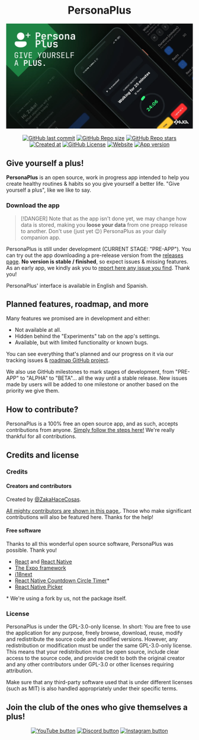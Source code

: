 <!--markdownlint-disable-next-line-->
<h1 align="center">PersonaPlus</h1>

![PersonaPlus banner](https://raw.githubusercontent.com/ZakaHaceCosas/personaplus/main/assets/design/PP_BANNER.webp)

<!--markdownlint-disable-next-line-->
<div align="center">

<!--Se destacará el vídeo que a mi me parezca :v-->
<!--[![YouTube Video Views](https://img.shields.io/youtube/views/cPSmVmsvkeY?style=for-the-badge&logo=youtube)](https://www.youtube.com/watch?v=H2_0d-hLiMw)-->
[![GitHub last commit](https://img.shields.io/github/last-commit/ZakaHaceCosas/personaplus?style=for-the-badge&labelColor=%23000&logo=github&color=white)](https://github.com/ZakaHaceCosas/personaplus/commits/)
[![GitHub Repo size](https://img.shields.io/github/repo-size/ZakaHaceCosas/personaplus?style=for-the-badge&labelColor=%23000&color=%23f54&logo=webpack&logoColor=white)](https://github.com/ZakaHaceCosas/personaplus/tree/main/app)
[![GitHub Repo stars](https://img.shields.io/github/stars/ZakaHaceCosas/personaplus?style=for-the-badge&labelColor=%23000&logo=github&color=%23ff0)](https://github.com/ZakaHaceCosas/personaplus/stargazers)
[![Created at](https://img.shields.io/github/created-at/ZakaHaceCosas/personaplus?style=for-the-badge&color=white&logo=github&labelColor=%23000)](https://personaplus.vercel.app)
[![GitHub License](https://img.shields.io/github/license/zakahacecosas/personaplus?style=for-the-badge&labelColor=%23000&color=%23d52e35)](https://github.com/ZakaHaceCosas/personaplus/blob/main/LICENSE.md)
[![Website](https://img.shields.io/website?url=https%3A%2F%2Fpersonaplus.vercel.app&up_message=WORKING%20%3A%5D&up_color=%2332FF80&down_message=NOT%20WORKING%20%3A%5B&down_color=%23FF3232&style=for-the-badge&labelColor=%23000)](https://personaplus.vercel.app)
[![App version](https://img.shields.io/github/package-json/v/zakahacecosas/personaplus?style=for-the-badge&labelColor=%23000&color=%23fff)](https://github.com/ZakaHaceCosas/personaplus/blob/main/package.json#L3)

</div>

<!-- markdownlint-disable-next-line -->
## Give yourself a plus!

**PersonaPlus** is an open source, work in progress app intended to help you create healthy routines & habits so you give yourself a better life. "Give yourself a plus", like we like to say.

### Download the app

> [!DANGER]
> Note that as the app isn't done yet, we may change how data is stored, making you **loose your data** from one preapp release to another. Don't use (just yet :wink:) PersonaPlus as your daily companion app.

PersonaPlus is still under development (CURRENT STAGE: "PRE-APP"). You can try out the app downloading a pre-release version from the [releases page](https://github.com/ZakaHaceCosas/personaplus/releases). **No version is stable / finished**, so expect issues & missing features. As an early app, we kindly ask you to [report here any issue you find](https://github.com/ZakaHaceCosas/personaplus/issues). Thank you!

PersonaPlus' interface is available in English and Spanish.

## Planned features, roadmap, and more

Many features we promised are in development and either:

- Not available at all.
- Hidden behind the "Experiments" tab on the app's settings.
- Available, but with limited functionality or known bugs.

You can see everything that's planned and our progress on it via our tracking issues & [roadmap GitHub project](https://github.com/users/ZakaHaceCosas/projects/1/views/1).

We also use GitHub milestones to mark stages of development, from "PRE-APP" to "ALPHA" to "BETA"... all the way until a stable release. New issues made by users will be added to one milestone or another based on the priority we give them.

## How to contribute?

PersonaPlus is a 100% free an open source app, and as such, accepts contributions from anyone. [Simply follow the steps here!](https://github.com/ZakaHaceCosas/personaplus/blob/main/CONTRIBUTING.md) We're really thankful for all contributions.

## Credits and license

### Credits

#### Creators and contributors

Created by [@ZakaHaceCosas](https://zakahacecosas.github.io).

[All mighty contributors are shown in this page.](https://github.com/zakaHaceCosas/personaplus/graphs/contributors). Those who make significant contributions will also be featured here. Thanks for the help!

#### Free software

Thanks to all this wonderful open source software, PersonaPlus was possible. Thank you!

- [React](https://react.dev/) and [React Native](https://reactnative.dev/)
- [The Expo framework](https://expo.dev/)
- [i18next](https://github.com/i18next/i18next)
- [React Native Countdown Circle Timer](https://github.com/vydimitrov/react-countdown-circle-timer/)\*
- [React Native Picker](https://github.com/react-native-picker/picker)

\* We're using a fork by us, not the package itself.

### License

PersonaPlus is under the GPL-3.0-only license. In short: You are free to use the application for any purpose, freely browse, download, reuse, modify and redistribute the source code and modified versions. However, any redistribution or modification must be under the same GPL-3.0-only license. This means that your redistribution must be open source, include clear access to the source code, and provide credit to both the original creator and any other contributors under GPL-3.0 or other licenses requiring attribution.

Make sure that any third-party software used that is under different licenses (such as MIT) is also handled appropriately under their specific terms.

<!--markdownlint-disable-next-line-->
## Join the club of the ones who give themselves a plus!

<!--markdownlint-disable-next-line-->
<div align="center">

[![YouTube button](https://img.shields.io/badge/YouTube-PersonaPlus-%23fb100a?style=for-the-badge&labelColor=%23000&logo=youtube)](https://www.youtube.com/playlist?list=PLdif1flfmG__g_a1QSmBNnSh_6pAeRizW)
[![Discord button](https://img.shields.io/badge/Discord-Discord_server-%235a68ed?style=for-the-badge&labelColor=%23000&logo=discord&logoColor=white)](https://discord.gg/wwzddK4Zpc)
[![Instagram button](https://img.shields.io/badge/Instagram-Instagram-%23f71464?style=for-the-badge&labelColor=%23000&logo=instagram&logoColor=white)](https://www.instagram.com/giveitaplus/)

</div>
